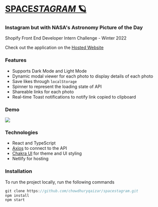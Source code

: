 # [SPACE*STAGRAM* 🪐](https://adoring-keller-d653a6.netlify.app/)
### Instagram but with NASA's Astronomy Picture of the Day
Shopify Front End Developer Intern Challenge - Winter 2022

Check out the application on the [Hosted Website](https://adoring-keller-d653a6.netlify.app/)

### Features

* Supports Dark Mode and Light Mode
* Dynamic modal viewer for each photo to display details of each photo
* Save likes through `localStorage`
* Spinner to represent the loading state of API
* Shareable links for each photo
* Real-time Toast notifications to notify link copied to clipboard


### Demo
![](https://media.giphy.com/media/zVsbBQLQmc6J4g4NMM/giphy.gif?cid=790b76113ff1d22224521a69c5d8b53011d675bdec77096e&rid=giphy.gif&ct=g)

### Technologies
* React and TypeScript
* [Axios](https://www.npmjs.com/package/axios) to connect to the API
* [Chakra UI](https://chakra-ui.com/) for theme and UI styling
* Netlify for hosting



### Installation
To run the project locally, run the following commands
```javascript
git clone https://github.com/chowdhuryqaizar/spacestagram.git
npm install
npm start
```

